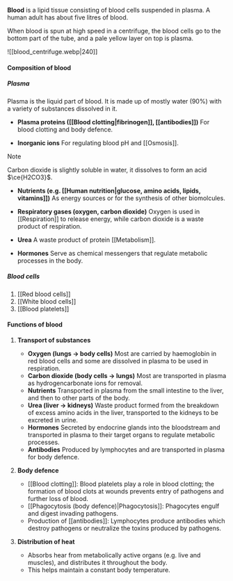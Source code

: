 **Blood** is a lipid tissue consisting of blood cells suspended in plasma. A human adult has about five litres of blood.

When blood is spun at high speed in a centrifuge, the blood cells go to the bottom part of the tube, and a pale yellow layer on top is plasma.

![[blood_centrifuge.webp|240]]

#### Composition of blood
##### Plasma
Plasma is the liquid part of blood. It is made up of mostly water (90%) with a variety of substances dissolved in it.

- **Plasma proteins ([[Blood clotting|fibrinogen]], [[antibodies]])**
  For blood clotting and body defence.

- **Inorganic ions**
  For regulating blood pH and [[Osmosis]].

> [!note]
> Carbon dioxide is slightly soluble in water, it dissolves to form an acid $\ce{H2CO3}$.

- **Nutrients (e.g. [[Human nutrition|glucose, amino acids, lipids, vitamins]])**
  As energy sources or for the synthesis of other biomolcules.

- **Respiratory gases (oxygen, carbon dioxide)**
  Oxygen is used in [[Respiration]] to release energy, while carbon dioxide is a waste product of respiration.

- **Urea**
  A waste product of protein [[Metabolism]].

- **Hormones**
  Serve as chemical messengers that regulate metabolic processes in the body.

##### Blood cells
1. [[Red blood cells]]
2. [[White blood cells]]
3. [[Blood platelets]]

#### Functions of blood
1. **Transport of substances**
	- **Oxygen (lungs → body cells)**
	  Most are carried by haemoglobin in red blood cells and some are dissolved in plasma to be used in respiration.
	- **Carbon dioxide (body cells → lungs)**
	  Most are transported in plasma as hydrogencarbonate ions for removal.
	- **Nutrients**
	  Transported in plasma from the small intestine to the liver, and then to other parts of the body.
	- **Urea (liver → kidneys)**
	  Waste product formed from the breakdown of excess amino acids in the liver, transported to the kidneys to be excreted in urine.
	- **Hormones**
	  Secreted by endocrine glands into the bloodstream and transported in plasma to their target organs to regulate metabolic processes.
	- **Antibodies**
	  Produced by lymphocytes and are transported in plasma for body defence.

2. **Body defence**
	- [[Blood clotting]]: Blood platelets play a role in blood clotting; the formation of blood clots at wounds prevents entry of pathogens and further loss of blood.
	- [[Phagocytosis (body defence)|Phagocytosis]]: Phagocytes engulf and digest invading pathogens.
	- Production of [[antibodies]]: Lymphocytes produce antibodies which destroy pathogens or neutralize the toxins produced by pathogens.

3. **Distribution of heat**
	- Absorbs hear from metabolically active organs (e.g. live and muscles), and distributes it throughout the body.
	- This helps maintain a constant body temperature.
